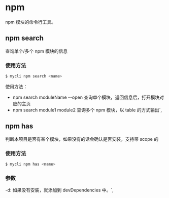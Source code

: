 # npm

npm 模块的命令行工具。

## npm search

查询单个/多个 npm 模块的信息

### 使用方法

```bash
$ mycli npm search <name>
```

使用方法：

-   npm search moduleName --open 查询单个模块，返回信息后，打开模块对应的主页
-   npm search module1 module2 查询多个 npm 模块，以 table 的方式输出`,

## npm has

判断本项目是否有某个模块，如果没有的话会确认是否安装，支持带 scope 的

### 使用方法

```bash
$ mycli npm has <name>
```

### 参数

-d: 如果没有安装，就添加到 devDependencies 中。`,
